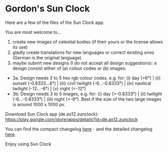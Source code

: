 # Gordon's Sun Clock

Here are a few of the files of the Sun Clock app. 

You are most welcome to... 

1. create new images of celestial bodies (if their yours or the license allows its use)
2. gladly create translations for new languages or correct existing ones (German is the original language)  
3. maybe submit new designs (I do not accept all design suggestions): a design consist either of (a) colour codes or (b) images:
- 3a. Design needs 3 to 5 hex rgb colour codes, e.g. for: (i) day (>6°) | (ii) sunset (-0.8333...6°) | (iii) civil twilight (-6...-0.8333°) | (iv) nautical twilight (-12...-6°) | (v) night (<-12°)
- 3b. Design needs 3 to 5 images, e.g. for: (i) day (>-0.8333°) | (ii) twilight (-6...-0.8333°) | (iii) night (<-6°). Best if the size of the two large images is around 1000 x 1000 px. 

Download Sun Clock app (de.ax12.zunclock):
https://play.google.com/store/apps/details?id=de.ax12.zunclock

You can find the compact changelog [here](./WHATSNEW.md) - and the detailed changelog [here](./CHANGELOG.md).

Enjoy using Sun Clock



